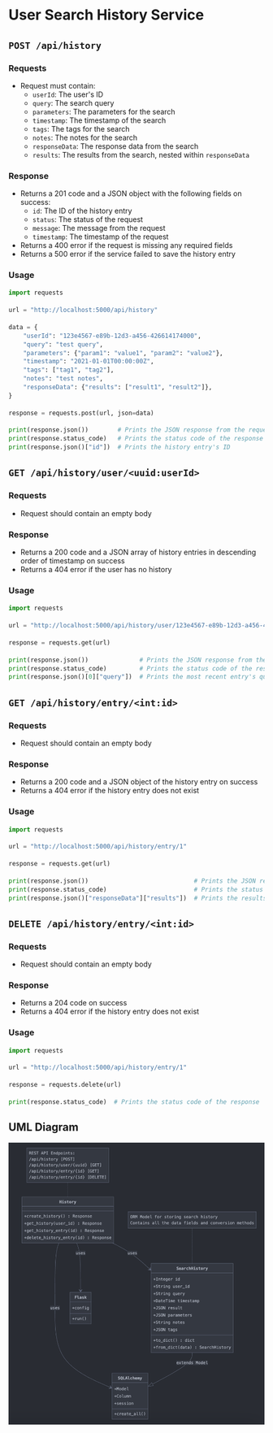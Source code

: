 # User Search History Service

## `POST /api/history`
### Requests
- Request must contain:
  - `userId`: The user's ID
  - `query`: The search query
  - `parameters`: The parameters for the search
  - `timestamp`: The timestamp of the search
  - `tags`: The tags for the search
  - `notes`: The notes for the search
  - `responseData`: The response data from the search
  - `results`: The results from the search, nested within `responseData`

### Response
- Returns a 201 code and a JSON object with the following fields on success:
  - `id`: The ID of the history entry
  - `status`: The status of the request
  - `message`: The message from the request
  - `timestamp`: The timestamp of the request
- Returns a 400 error if the request is missing any required fields
- Returns a 500 error if the service failed to save the history entry

### Usage
```python
import requests

url = "http://localhost:5000/api/history"

data = {
    "userId": "123e4567-e89b-12d3-a456-426614174000",
    "query": "test query",
    "parameters": {"param1": "value1", "param2": "value2"},
    "timestamp": "2021-01-01T00:00:00Z",
    "tags": ["tag1", "tag2"],
    "notes": "test notes",
    "responseData": {"results": ["result1", "result2"]},
}

response = requests.post(url, json=data)

print(response.json())        # Prints the JSON response from the request
print(response.status_code)   # Prints the status code of the response
print(response.json()["id"])  # Prints the history entry's ID
```
  
## `GET /api/history/user/<uuid:userId>`
### Requests
- Request should contain an empty body

### Response
- Returns a 200 code and a JSON array of history entries in descending order of timestamp on success
- Returns a 404 error if the user has no history

### Usage
```python
import requests

url = "http://localhost:5000/api/history/user/123e4567-e89b-12d3-a456-426614174000"

response = requests.get(url)

print(response.json())              # Prints the JSON response from the request
print(response.status_code)         # Prints the status code of the response
print(response.json()[0]["query"])  # Prints the most recent entry's query
```

## `GET /api/history/entry/<int:id>`
### Requests
- Request should contain an empty body

### Response
- Returns a 200 code and a JSON object of the history entry on success
- Returns a 404 error if the history entry does not exist

### Usage
```python
import requests

url = "http://localhost:5000/api/history/entry/1"

response = requests.get(url)

print(response.json())                             # Prints the JSON response from the request
print(response.status_code)                        # Prints the status code of the response
print(response.json()["responseData"]["results"])  # Prints the results from the history entry
```

## `DELETE /api/history/entry/<int:id>`
### Requests
- Request should contain an empty body

### Response
- Returns a 204 code on success
- Returns a 404 error if the history entry does not exist

### Usage
```python
import requests

url = "http://localhost:5000/api/history/entry/1"

response = requests.delete(url)

print(response.status_code)  # Prints the status code of the response
```

## UML Diagram
<p align="center">
  <img src="./assets/uml.png" width="700" alt="UML Diagram">
</p>
